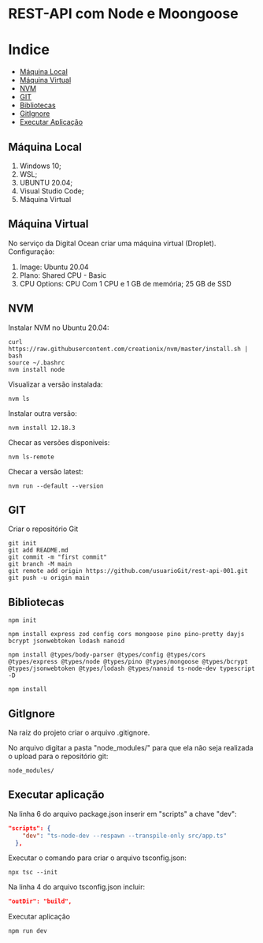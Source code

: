 # REST-API com Node e Moongoose


# Indice

* [Máquina Local](#máquina-local)
* [Máquina Virtual](#máquina-virtual)
* [NVM](#NVM)
* [GIT](#GIT)
* [Bibliotecas](#Bibliotecas)
* [GitIgnore](#gitignore)
* [Executar Aplicação](#executar-aplicação)

## Máquina Local

1. Windows 10;
2. WSL;
3. UBUNTU 20.04;
4. Visual Studio Code;
5. Máquina Virtual


## Máquina Virtual

No serviço da Digital Ocean criar uma máquina virtual (Droplet).
Configuração:

1. Image: Ubuntu 20.04
2. Plano: Shared CPU - Basic
3. CPU Options: CPU Com 1 CPU e 1 GB de memória; 25 GB de SSD


## NVM 

Instalar NVM no Ubuntu 20.04:

``` cli
curl https://raw.githubusercontent.com/creationix/nvm/master/install.sh | bash 
source ~/.bashrc
nvm install node
```

Visualizar a versão instalada:

``` cli 
nvm ls
```

Instalar outra versão:

``` cli
nvm install 12.18.3
```

Checar as versões disponiveis:

``` cli
nvm ls-remote
```

Checar a versão latest:

``` cli
nvm run --default --version
```

## GIT

Criar o repositório Git

``` cli
git init
git add README.md
git commit -m "first commit"
git branch -M main
git remote add origin https://github.com/usuarioGit/rest-api-001.git
git push -u origin main
```

## Bibliotecas

``` cli
npm init

npm install express zod config cors mongoose pino pino-pretty dayjs bcrypt jsonwebtoken lodash nanoid

npm install @types/body-parser @types/config @types/cors @types/express @types/node @types/pino @types/mongoose @types/bcrypt @types/jsonwebtoken @types/lodash @types/nanoid ts-node-dev typescript -D

npm install
```

## GitIgnore

Na raiz do projeto criar o arquivo .gitignore.

No arquivo digitar a pasta "node_modules/" para que ela não seja realizada o upload para o repositório git:

```
node_modules/
```

## Executar aplicação

Na linha 6 do arquivo package.json inserir em "scripts" a chave "dev":

``` json
"scripts": {    
    "dev": "ts-node-dev --respawn --transpile-only src/app.ts"
  },
```

Executar o comando para criar o arquivo tsconfig.json:

``` cli
npx tsc --init
```

Na linha 4 do arquivo tsconfig.json incluir:

``` json
"outDir": "build",
```

Executar aplicação

``` cli
npm run dev
```

